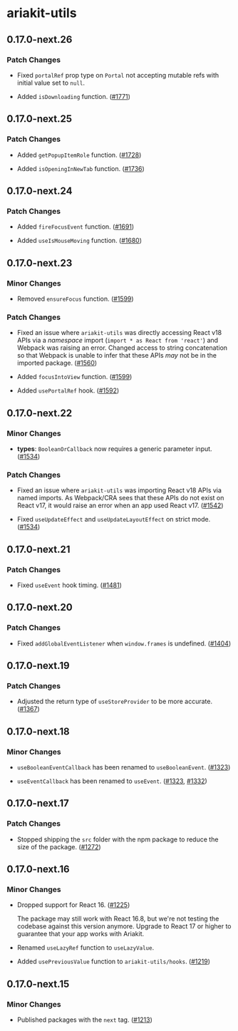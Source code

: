 # ariakit-utils

## 0.17.0-next.26

### Patch Changes

- Fixed `portalRef` prop type on `Portal` not accepting mutable refs with initial value set to `null`.

* Added `isDownloading` function. ([#1771](https://github.com/ariakit/ariakit/pull/1771))

## 0.17.0-next.25

### Patch Changes

- Added `getPopupItemRole` function. ([#1728](https://github.com/ariakit/ariakit/pull/1728))

* Added `isOpeningInNewTab` function. ([#1736](https://github.com/ariakit/ariakit/pull/1736))

## 0.17.0-next.24

### Patch Changes

- Added `fireFocusEvent` function. ([#1691](https://github.com/ariakit/ariakit/pull/1691))

* Added `useIsMouseMoving` function. ([#1680](https://github.com/ariakit/ariakit/pull/1680))

## 0.17.0-next.23

### Minor Changes

- Removed `ensureFocus` function. ([#1599](https://github.com/ariakit/ariakit/pull/1599))

### Patch Changes

- Fixed an issue where `ariakit-utils` was directly accessing React v18 APIs via a _namespace_ import (`import * as React from 'react'`) and Webpack was raising an error. Changed access to string concatenation so that Webpack is unable to infer that these APIs _may_ not be in the imported package. ([#1560](https://github.com/ariakit/ariakit/pull/1560))

* Added `focusIntoView` function. ([#1599](https://github.com/ariakit/ariakit/pull/1599))

- Added `usePortalRef` hook. ([#1592](https://github.com/ariakit/ariakit/pull/1592))

## 0.17.0-next.22

### Minor Changes

- **types**: `BooleanOrCallback` now requires a generic parameter input. ([#1534](https://github.com/ariakit/ariakit/pull/1534))

### Patch Changes

- Fixed an issue where `ariakit-utils` was importing React v18 APIs via named imports. As Webpack/CRA sees that these APIs do not exist on React v17, it would raise an error when an app used React v17. ([#1542](https://github.com/ariakit/ariakit/pull/1542))

* Fixed `useUpdateEffect` and `useUpdateLayoutEffect` on strict mode. ([#1534](https://github.com/ariakit/ariakit/pull/1534))

## 0.17.0-next.21

### Patch Changes

- Fixed `useEvent` hook timing. ([#1481](https://github.com/ariakit/ariakit/pull/1481))

## 0.17.0-next.20

### Patch Changes

- Fixed `addGlobalEventListener` when `window.frames` is undefined. ([#1404](https://github.com/ariakit/ariakit/pull/1404))

## 0.17.0-next.19

### Patch Changes

- Adjusted the return type of `useStoreProvider` to be more accurate. ([#1367](https://github.com/ariakit/ariakit/pull/1367))

## 0.17.0-next.18

### Minor Changes

- `useBooleanEventCallback` has been renamed to `useBooleanEvent`. ([#1323](https://github.com/ariakit/ariakit/pull/1323))

* `useEventCallback` has been renamed to `useEvent`. ([#1323](https://github.com/ariakit/ariakit/pull/1323), [#1332](https://github.com/ariakit/ariakit/pull/1332))

## 0.17.0-next.17

### Patch Changes

- Stopped shipping the `src` folder with the npm package to reduce the size of the package. ([#1272](https://github.com/ariakit/ariakit/pull/1272))

## 0.17.0-next.16

### Minor Changes

- Dropped support for React 16. ([#1225](https://github.com/ariakit/ariakit/pull/1225))

  The package may still work with React 16.8, but we're not testing the codebase against this version anymore. Upgrade to React 17 or higher to guarantee that your app works with Ariakit.

- Renamed `useLazyRef` function to `useLazyValue`.

- Added `usePreviousValue` function to `ariakit-utils/hooks`. ([#1219](https://github.com/ariakit/ariakit/pull/1219))

## 0.17.0-next.15

### Minor Changes

- Published packages with the `next` tag. ([#1213](https://github.com/ariakit/ariakit/pull/1213))
